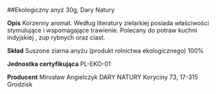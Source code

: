 ##Ekologiczny anyż 30g, Dary Natury

**Opis** Korzenny aromat. Według literatury zielarkiej posiada właściwości stymulujące i wspomagające trawienie. Polecany do potraw kuchni indyjskiej , zup rybnych oraz ciast.

**Skład** Suszone ziarna anyżu (produkt rolnictwa ekologicznego) 100%

**Jednostka certyfikująca** PL-EKO-01

**Producent** Mirosław Angielczyk DARY NATURY
Koryciny 73, 17-315 Grodzisk
